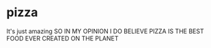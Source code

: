 # pizza
It's just amazing
SO IN MY OPINION I DO BELIEVE 
PIZZA IS THE BEST FOOD
EVER CREATED ON THE PLANET
